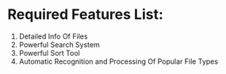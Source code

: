 # Required Features List:
1. Detailed Info Of Files
1. Powerful Search System
1. Powerful Sort Tool
1. Automatic Recognition and Processing Of Popular File Types